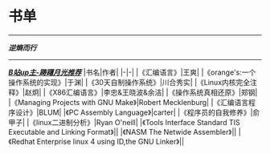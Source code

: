 # 书单

******
***逆熵而行***
******

***[B站up主-踌躇月光推荐](https://www.bilibili.com/video/BV1b44y1k7mT?p=40)***
|书名|作者|
|-|-|
|《汇编语言》|王爽|
|《orange's:一个操作系统的实现》|于渊|
|《30天自制操作系统》|川合秀实|
|《Linux内核完全注释》|赵炯|
|《X86汇编语言》|李忠&王晓波&余洁|
|《操作系统真相还原》|郑钢|
|《Managing Projects with GNU Make》|Robert Mecklenburg|
|《汇编语言程序设计》|BLUM|
|《PC Assembly Language》|carter|
|《程序员的自我修养》|俞甲子|
|《linux二进制分析》|Ryan O'neill|
|《Tools Interface Standard TIS Executable and Linking Format》||
|《NASM The Netwide Assembler》||
|《Redhat Enterprise linux 4 using ID,the GNU Linker》||
